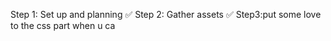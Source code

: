 Step 1: Set up and planning ✅
Step 2: Gather assets ✅ 
Step3:put some love to the css part when u ca








